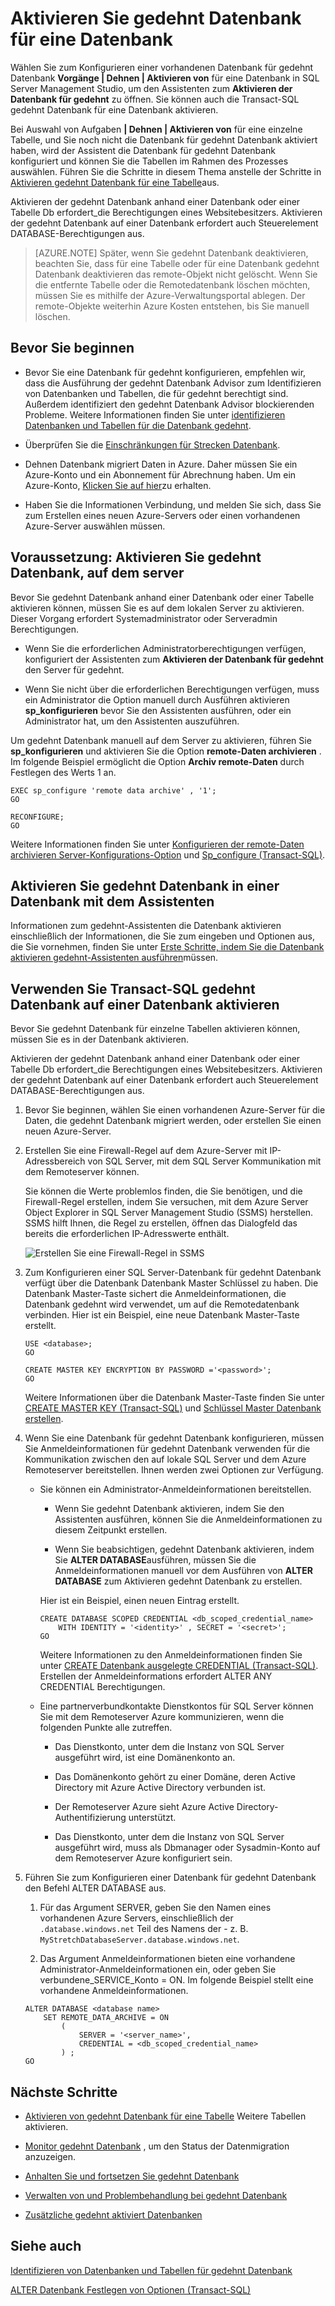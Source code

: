 <properties
    pageTitle="Aktivieren Sie gedehnt Datenbank für eine Datenbank | Microsoft Azure"
    description="Informationen Sie zum Konfigurieren einer Datenbank für gedehnt Datenbank."
    services="sql-server-stretch-database"
    documentationCenter=""
    authors="douglaslMS"
    manager="jhubbard"
    editor=""/>

<tags
    ms.service="sql-server-stretch-database"
    ms.workload="data-management"
    ms.tgt_pltfrm="na"
    ms.devlang="na"
    ms.topic="article"
    ms.date="08/05/2016"
    ms.author="douglasl"/>

# <a name="enable-stretch-database-for-a-database"></a>Aktivieren Sie gedehnt Datenbank für eine Datenbank

Wählen Sie zum Konfigurieren einer vorhandenen Datenbank für gedehnt Datenbank **Vorgänge | Dehnen | Aktivieren von** für eine Datenbank in SQL Server Management Studio, um den Assistenten zum **Aktivieren der Datenbank für gedehnt** zu öffnen. Sie können auch die Transact\-SQL gedehnt Datenbank für eine Datenbank aktivieren.

Bei Auswahl von Aufgaben **| Dehnen | Aktivieren von** für eine einzelne Tabelle, und Sie noch nicht die Datenbank für gedehnt Datenbank aktiviert haben, wird der Assistent die Datenbank für gedehnt Datenbank konfiguriert und können Sie die Tabellen im Rahmen des Prozesses auswählen. Führen Sie die Schritte in diesem Thema anstelle der Schritte in [Aktivieren gedehnt Datenbank für eine Tabelle](sql-server-stretch-database-enable-database.md)aus.

Aktivieren der gedehnt Datenbank anhand einer Datenbank oder einer Tabelle Db erfordert\_die Berechtigungen eines Websitebesitzers. Aktivieren der gedehnt Datenbank auf einer Datenbank erfordert auch Steuerelement DATABASE-Berechtigungen aus.

 >   [AZURE.NOTE] Später, wenn Sie gedehnt Datenbank deaktivieren, beachten Sie, dass für eine Tabelle oder für eine Datenbank gedehnt Datenbank deaktivieren das remote-Objekt nicht gelöscht. Wenn Sie die entfernte Tabelle oder die Remotedatenbank löschen möchten, müssen Sie es mithilfe der Azure-Verwaltungsportal ablegen. Der remote-Objekte weiterhin Azure Kosten entstehen, bis Sie manuell löschen.

## <a name="before-you-get-started"></a>Bevor Sie beginnen

-   Bevor Sie eine Datenbank für gedehnt konfigurieren, empfehlen wir, dass die Ausführung der gedehnt Datenbank Advisor zum Identifizieren von Datenbanken und Tabellen, die für gedehnt berechtigt sind. Außerdem identifiziert den gedehnt Datenbank Advisor blockierenden Probleme. Weitere Informationen finden Sie unter [identifizieren Datenbanken und Tabellen für die Datenbank gedehnt](sql-server-stretch-database-identify-databases.md).

-   Überprüfen Sie die [Einschränkungen für Strecken Datenbank](sql-server-stretch-database-limitations.md).

-   Dehnen Datenbank migriert Daten in Azure. Daher müssen Sie ein Azure-Konto und ein Abonnement für Abrechnung haben. Um ein Azure-Konto, [Klicken Sie auf hier](http://azure.microsoft.com/pricing/free-trial/)zu erhalten.

-   Haben Sie die Informationen Verbindung, und melden Sie sich, dass Sie zum Erstellen eines neuen Azure-Servers oder einen vorhandenen Azure-Server auswählen müssen.

## <a name="EnableTSQLServer"></a>Voraussetzung: Aktivieren Sie gedehnt Datenbank, auf dem server
Bevor Sie gedehnt Datenbank anhand einer Datenbank oder einer Tabelle aktivieren können, müssen Sie es auf dem lokalen Server zu aktivieren. Dieser Vorgang erfordert Systemadministrator oder Serveradmin Berechtigungen.

-   Wenn Sie die erforderlichen Administratorberechtigungen verfügen, konfiguriert der Assistenten zum **Aktivieren der Datenbank für gedehnt** den Server für gedehnt.

-   Wenn Sie nicht über die erforderlichen Berechtigungen verfügen, muss ein Administrator die Option manuell durch Ausführen aktivieren **sp\_konfigurieren** bevor Sie den Assistenten ausführen, oder ein Administrator hat, um den Assistenten auszuführen.

Um gedehnt Datenbank manuell auf dem Server zu aktivieren, führen Sie **sp\_konfigurieren** und aktivieren Sie die Option **remote-Daten archivieren** . Im folgende Beispiel ermöglicht die Option **Archiv remote-Daten** durch Festlegen des Werts 1 an.

```
EXEC sp_configure 'remote data archive' , '1';
GO

RECONFIGURE;
GO
```
Weitere Informationen finden Sie unter [Konfigurieren der remote-Daten archivieren Server-Konfigurations-Option](https://msdn.microsoft.com/library/mt143175.aspx) und [Sp_configure (Transact-SQL)](https://msdn.microsoft.com/library/ms188787.aspx).

## <a name="Wizard"></a>Aktivieren Sie gedehnt Datenbank in einer Datenbank mit dem Assistenten
Informationen zum gedehnt-Assistenten die Datenbank aktivieren einschließlich der Informationen, die Sie zum eingeben und Optionen aus, die Sie vornehmen, finden Sie unter [Erste Schritte, indem Sie die Datenbank aktivieren gedehnt-Assistenten ausführen](sql-server-stretch-database-wizard.md)müssen.

## <a name="EnableTSQLDatabase"></a>Verwenden Sie Transact\-SQL gedehnt Datenbank auf einer Datenbank aktivieren
Bevor Sie gedehnt Datenbank für einzelne Tabellen aktivieren können, müssen Sie es in der Datenbank aktivieren.

Aktivieren der gedehnt Datenbank anhand einer Datenbank oder einer Tabelle Db erfordert\_die Berechtigungen eines Websitebesitzers. Aktivieren der gedehnt Datenbank auf einer Datenbank erfordert auch Steuerelement DATABASE-Berechtigungen aus.

1.  Bevor Sie beginnen, wählen Sie einen vorhandenen Azure-Server für die Daten, die gedehnt Datenbank migriert werden, oder erstellen Sie einen neuen Azure-Server.

2.  Erstellen Sie eine Firewall-Regel auf dem Azure-Server mit IP-Adressbereich von SQL Server, mit dem SQL Server Kommunikation mit dem Remoteserver können.

    Sie können die Werte problemlos finden, die Sie benötigen, und die Firewall-Regel erstellen, indem Sie versuchen, mit dem Azure Server Object Explorer in SQL Server Management Studio (SSMS) herstellen. SSMS hilft Ihnen, die Regel zu erstellen, öffnen das Dialogfeld das bereits die erforderlichen IP-Adresswerte enthält.

    ![Erstellen Sie eine Firewall-Regel in SSMS][FirewallRule]

3.  Zum Konfigurieren einer SQL Server-Datenbank für gedehnt Datenbank verfügt über die Datenbank Datenbank Master Schlüssel zu haben. Die Datenbank Master-Taste sichert die Anmeldeinformationen, die Datenbank gedehnt wird verwendet, um auf die Remotedatenbank verbinden. Hier ist ein Beispiel, eine neue Datenbank Master-Taste erstellt.

    ```tsql
    USE <database>;
    GO

    CREATE MASTER KEY ENCRYPTION BY PASSWORD ='<password>';
    GO
    ```

    Weitere Informationen über die Datenbank Master-Taste finden Sie unter [CREATE MASTER KEY (Transact-SQL)](https://msdn.microsoft.com/library/ms174382.aspx) und [Schlüssel Master Datenbank erstellen](https://msdn.microsoft.com/library/aa337551.aspx).

4.  Wenn Sie eine Datenbank für gedehnt Datenbank konfigurieren, müssen Sie Anmeldeinformationen für gedehnt Datenbank verwenden für die Kommunikation zwischen den auf lokale SQL Server und dem Azure Remoteserver bereitstellen. Ihnen werden zwei Optionen zur Verfügung.

    -   Sie können ein Administrator-Anmeldeinformationen bereitstellen.

        -   Wenn Sie gedehnt Datenbank aktivieren, indem Sie den Assistenten ausführen, können Sie die Anmeldeinformationen zu diesem Zeitpunkt erstellen.

        -   Wenn Sie beabsichtigen, gedehnt Datenbank aktivieren, indem Sie **ALTER DATABASE**ausführen, müssen Sie die Anmeldeinformationen manuell vor dem Ausführen von **ALTER DATABASE** zum Aktivieren gedehnt Datenbank zu erstellen.

        Hier ist ein Beispiel, einen neuen Eintrag erstellt.

        ```tsql
        CREATE DATABASE SCOPED CREDENTIAL <db_scoped_credential_name>
            WITH IDENTITY = '<identity>' , SECRET = '<secret>';
        GO
        ```

        Weitere Informationen zu den Anmeldeinformationen finden Sie unter [CREATE Datenbank ausgelegte CREDENTIAL (Transact-SQL)](https://msdn.microsoft.com/library/mt270260.aspx). Erstellen der Anmeldeinformations erfordert ALTER ANY CREDENTIAL Berechtigungen.

    -   Eine partnerverbundkontakte Dienstkontos für SQL Server können Sie mit dem Remoteserver Azure kommunizieren, wenn die folgenden Punkte alle zutreffen.

        -   Das Dienstkonto, unter dem die Instanz von SQL Server ausgeführt wird, ist eine Domänenkonto an.

        -   Das Domänenkonto gehört zu einer Domäne, deren Active Directory mit Azure Active Directory verbunden ist.

        -   Der Remoteserver Azure sieht Azure Active Directory-Authentifizierung unterstützt.

        -   Das Dienstkonto, unter dem die Instanz von SQL Server ausgeführt wird, muss als Dbmanager oder Sysadmin-Konto auf dem Remoteserver Azure konfiguriert sein.

5.  Führen Sie zum Konfigurieren einer Datenbank für gedehnt Datenbank den Befehl ALTER DATABASE aus.

    1.  Für das Argument SERVER, geben Sie den Namen eines vorhandenen Azure Servers, einschließlich der `.database.windows.net` Teil des Namens der \- z. B. `MyStretchDatabaseServer.database.windows.net`.

    2.  Das Argument Anmeldeinformationen bieten eine vorhandene Administrator-Anmeldeinformationen ein, oder geben Sie verbundene\_SERVICE\_Konto = ON. Im folgende Beispiel stellt eine vorhandene Anmeldeinformationen.

    ```tsql
    ALTER DATABASE <database name>
        SET REMOTE_DATA_ARCHIVE = ON
            (
                SERVER = '<server_name>',
                CREDENTIAL = <db_scoped_credential_name>
            ) ;
    GO
    ```

## <a name="next-steps"></a>Nächste Schritte
-   [Aktivieren von gedehnt Datenbank für eine Tabelle](sql-server-stretch-database-enable-table.md) Weitere Tabellen aktivieren.

-   [Monitor gedehnt Datenbank](sql-server-stretch-database-monitor.md) , um den Status der Datenmigration anzuzeigen.

-   [Anhalten Sie und fortsetzen Sie gedehnt Datenbank](sql-server-stretch-database-pause.md)

-   [Verwalten von und Problembehandlung bei gedehnt Datenbank](sql-server-stretch-database-manage.md)

-   [Zusätzliche gedehnt aktiviert Datenbanken](sql-server-stretch-database-backup.md)

## <a name="see-also"></a>Siehe auch

[Identifizieren von Datenbanken und Tabellen für gedehnt Datenbank](sql-server-stretch-database-identify-databases.md)

[ALTER Datenbank Festlegen von Optionen (Transact-SQL)](https://msdn.microsoft.com/library/bb522682.aspx)

[FirewallRule]: ./media/sql-server-stretch-database-enable-database/firewall.png
